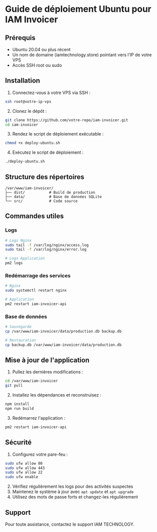 # Guide de déploiement Ubuntu pour IAM Invoicer

## Prérequis
- Ubuntu 20.04 ou plus récent
- Un nom de domaine (iamtechnology.store) pointant vers l'IP de votre VPS
- Accès SSH root ou sudo

## Installation

1. Connectez-vous à votre VPS via SSH :
```bash
ssh root@votre-ip-vps
```

2. Clonez le dépôt :
```bash
git clone https://github.com/votre-repo/iam-invoicer.git
cd iam-invoicer
```

3. Rendez le script de déploiement exécutable :
```bash
chmod +x deploy-ubuntu.sh
```

4. Exécutez le script de déploiement :
```bash
./deploy-ubuntu.sh
```

## Structure des répertoires

```
/var/www/iam-invoicer/
├── dist/           # Build de production
├── data/           # Base de données SQLite
└── src/            # Code source
```

## Commandes utiles

### Logs
```bash
# Logs Nginx
sudo tail -f /var/log/nginx/access.log
sudo tail -f /var/log/nginx/error.log

# Logs Application
pm2 logs
```

### Redémarrage des services
```bash
# Nginx
sudo systemctl restart nginx

# Application
pm2 restart iam-invoicer-api
```

### Base de données
```bash
# Sauvegarde
cp /var/www/iam-invoicer/data/production.db backup.db

# Restauration
cp backup.db /var/www/iam-invoicer/data/production.db
```

## Mise à jour de l'application

1. Pullez les dernières modifications :
```bash
cd /var/www/iam-invoicer
git pull
```

2. Installez les dépendances et reconstruisez :
```bash
npm install
npm run build
```

3. Redémarrez l'application :
```bash
pm2 restart iam-invoicer-api
```

## Sécurité

1. Configurez votre pare-feu :
```bash
sudo ufw allow 80
sudo ufw allow 443
sudo ufw allow 22
sudo ufw enable
```

2. Vérifiez régulièrement les logs pour des activités suspectes
3. Maintenez le système à jour avec `apt update` et `apt upgrade`
4. Utilisez des mots de passe forts et changez-les régulièrement

## Support

Pour toute assistance, contactez le support IAM TECHNOLOGY.